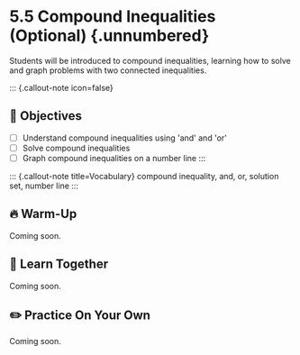 #  5.5 Compound Inequalities (Optional) {.unnumbered}

Students will be introduced to compound inequalities, learning how to solve and graph problems with two connected inequalities.

::: {.callout-note icon=false}
## 🎯 Objectives
- [ ] Understand compound inequalities using 'and' and 'or'
- [ ] Solve compound inequalities
- [ ] Graph compound inequalities on a number line
:::

::: {.callout-note title=Vocabulary}
compound inequality, and, or, solution set, number line
:::

## 🔥 Warm-Up
Coming soon.

## 🧠 Learn Together
Coming soon.

## ✏️ Practice On Your Own
Coming soon.

